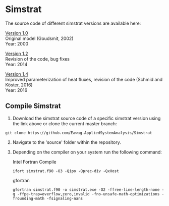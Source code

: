 # Simstrat

The source code of different simstrat versions are available here:

[Version 1.0](https://github.com/Eawag-AppliedSystemAnalysis/Simstrat/releases/tag/V1.0)  
Original model (Goudsmit, 2002)  
Year: 2000  

[Version 1.2](https://github.com/Eawag-AppliedSystemAnalysis/Simstrat/releases/tag/V1.2)  
Revision of the code, bug fixes  
Year: 2014  

[Version 1.4](https://github.com/Eawag-AppliedSystemAnalysis/Simstrat/releases/tag/V1.4)  
Improved parameterization of heat fluxes, revision of the code (Schmid and Köster, 2016)  
Year: 2016  

## Compile Simstrat

1. Download the simstrat source code of a specific simstrat version using the link above or clone the current master branch:

```
git clone https://github.com/Eawag-AppliedSystemAnalysis/Simstrat
```

2. Navigate to the 'source' folder within the repository.

3. Depending on the compiler on your system run the following command:

   Intel Fortran Compile  
   ```
   ifort simstrat.f90 -O3 -Qipo -Qprec-div -QxHost
   ```

   gfortran
   ```
   gfortran simstrat.f90 -o simstrat.exe -O2 -ffree-line-length-none -g -ffpe-trap=overflow,zero,invalid -fno-unsafe-math-optimizations -frounding-math -fsignaling-nans
   ```